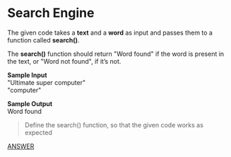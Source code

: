 # Search Engine

The given code takes a **text** and a **word** as input and passes them to a function called **search()**.

The **search()** function should return "Word found" if the word is present in the text, or "Word not found", if it’s not.

**Sample Input** </br>
"Ultimate super computer" </br>
"computer"

**Sample Output** </br>
Word found

> Define the search() function, so that the given code works as expected

[ANSWER](/Answers/00030-%20Search%20Engine.py)
